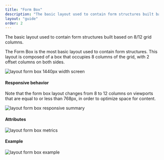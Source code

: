 ```yaml
---
title: "Form Box"
description: "The basic layout used to contain form structures built based on 8/12 grid columns."
layout: "guide"
order: 2
---
```


<div class="page-description">The basic layout used to contain form structures built based on 8/12 grid columns.</div> 

The Form Box is the most basic layout used to contain form structures. This layout is composed of a box that occupies 8 columns of the grid, with 2 offset columns on both sides.

![layout form box 1440px width screen](/images/lexicon/layoutformbox.jpg)

#### Responsive behavior

Note that the form box layout changes from 8 to 12 columns on viewports that are equal to or less than 768px, in order to optimize space for content.

![layout form box responsive summary](/images/lexicon/layoutformboxsummary.jpg)

#### Attributes

![layout form box metrics](/images/lexicon/layoutformboxmetrics.jpg)

#### Example

![layout form box example](/images/lexicon/layoutformboxexample.jpg)